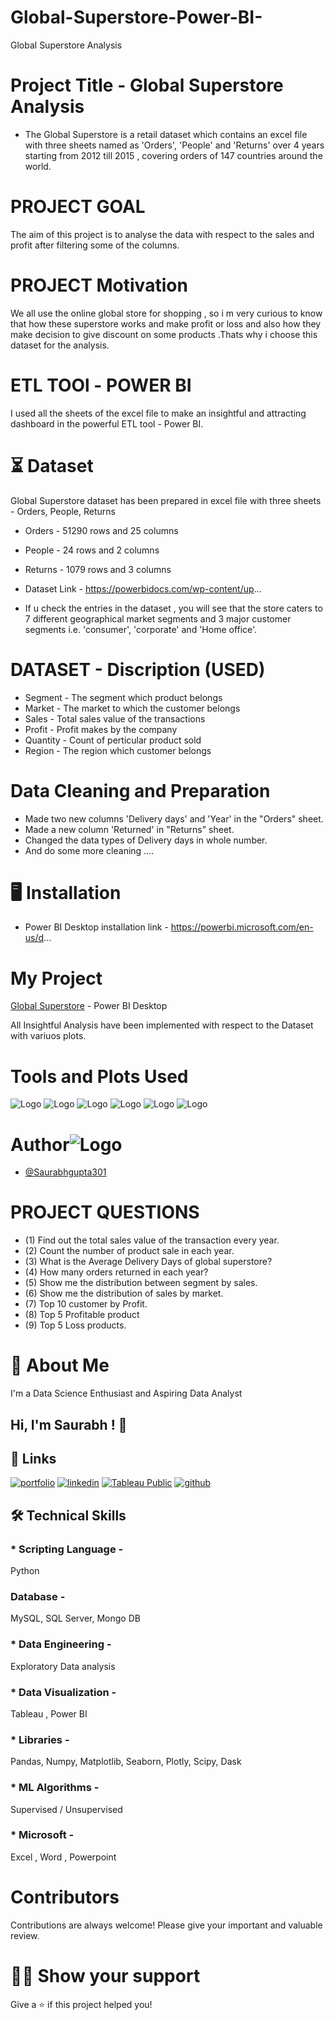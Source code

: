 # Global-Superstore-Power-BI-
Global Superstore Analysis

# Project Title - Global Superstore Analysis

* The Global Superstore is a retail dataset which contains an excel file with three sheets named as 'Orders', 'People' and 'Returns' over 4 years starting from 2012 till 2015 , covering orders of 147 countries around the world.


# PROJECT GOAL
The aim of this project is to analyse the data with respect to the sales and profit after filtering some of the columns.

# PROJECT Motivation

We all use the online global store for shopping , so i m very curious to know that how these superstore works and make profit or loss and also how they make decision to give discount on some products .Thats why i choose this dataset for the analysis.

# ETL TOOl - POWER BI 
I used all the sheets of the excel file to make an insightful and attracting dashboard in the powerful ETL tool - Power BI.

# ⏳ Dataset 

Global Superstore dataset has been prepared in excel file with three sheets - Orders, People, Returns
* Orders  - 51290 rows and 25 columns
* People  - 24 rows and 2 columns
* Returns - 1079 rows and 3 columns

* Dataset Link -  https://powerbidocs.com/wp-content/up...
* If u check the entries in the dataset , you will see that the store caters to 7 different geographical market segments and 3 major customer segments i.e. 'consumer', 'corporate' and 'Home office'.

# DATASET - Discription (USED)

* Segment  - The segment which product belongs 
* Market   - The market to which the customer belongs 
* Sales    - Total sales value of the transactions
* Profit   - Profit makes by the company
* Quantity - Count of perticular product sold
* Region   - The region which customer belongs

# Data Cleaning and Preparation

* Made two new columns 'Delivery days' and 'Year' in the "Orders" sheet. 
* Made a new column 'Returned' in "Returns" sheet.
* Changed the data types of Delivery days in whole number.
* And do some more cleaning ....

# 🖥️ Installation
* Power BI Desktop installation link -  https://powerbi.microsoft.com/en-us/d...


# My Project
[Global Superstore](https://drive.google.com/file/d/1SmMCvKYktNy_5I1mdHdV-NSGqbRqMcmT/view?usp=sharing) - Power BI Desktop

All Insightful Analysis have been implemented with respect to the Dataset with variuos plots.

# Tools and Plots Used
![Logo](https://encrypted-tbn0.gstatic.com/images?q=tbn:ANd9GcTcZBT7DH5vEEoiSlspLK91mYuOKOwuyWk2Og&usqp=CAU)
![Logo](https://encrypted-tbn0.gstatic.com/images?q=tbn:ANd9GcRTwCZVWJTGLzKcjj2rvb6-4cEa4F00Rmutog&usqp=CAU)
![Logo](https://encrypted-tbn0.gstatic.com/images?q=tbn:ANd9GcQBqBInOhm_SupGnHKkUn_M0qEmEHpZ314HCw&usqp=CAU)
![Logo](https://encrypted-tbn0.gstatic.com/images?q=tbn:ANd9GcRKgTl41Lz793qEeR7rRLhRq_g-mn1tQQFBeQ&usqp=CAU)
![Logo](https://encrypted-tbn0.gstatic.com/images?q=tbn:ANd9GcSEs9cxpkw4a6Twbr3G53-v37MMeJotHtpMlQ&usqp=CAU)
![Logo](https://encrypted-tbn0.gstatic.com/images?q=tbn:ANd9GcTKhgR9qBPF5DGKnFWzQ23YH7ltSODFl9wXkQ&usqp=CAU)

# Author![Logo](https://raw.githubusercontent.com/TheDudeThatCode/TheDudeThatCode/master/Assets/Developer.gif)
- [@Saurabhgupta301](https://github.com/Saurabhgupta301)

# PROJECT QUESTIONS

* (1) Find out the total sales value of the transaction every year.
* (2) Count the number of product sale in each year.
* (3) What is the Average Delivery Days of global superstore?
* (4) How many orders returned in each year?
* (5) Show me the distribution between segment by sales.
* (6) Show me the distribution of sales by market.
* (7) Top 10 customer by Profit.
* (8) Top 5 Profitable product
* (9) Top 5 Loss products.

# 🚀 About Me
I'm a Data Science Enthusiast and Aspiring Data Analyst
## Hi, I'm Saurabh ! 👋
## 🔗 Links
[![portfolio](https://img.shields.io/badge/my_portfolio-000?style=for-the-badge&logo=ko-fi&logoColor=white)](https://100rabhjnp96.blogspot.com/)
[![linkedin](https://img.shields.io/badge/linkedin-0A66C2?style=for-the-badge&logo=linkedin&logoColor=white)](https://www.linkedin.com/)
[![Tableau Public](https://img.shields.io/badge/twitter-1DA1F2?style=for-the-badge&logo=twitter&logoColor=white)]()
[![github](https://img.shields.io/badge/GitHub-100000?style=for-the-badge&logo=github&logoColor=white)](https://github.com/Saurabhgupta301/Saurabhgupta301)
## 🛠 Technical Skills
### * Scripting Language -
 Python
### Database -
 MySQL, SQL Server, Mongo DB
### * Data Engineering -
 Exploratory Data analysis  
### * Data Visualization -        
 Tableau , Power BI 
### * Libraries -
Pandas, Numpy, Matplotlib, Seaborn, Plotly, Scipy, Dask
### * ML Algorithms -
Supervised / Unsupervised
### * Microsoft -
Excel , Word , Powerpoint
# Contributors 
Contributions are always welcome! Please give your important and valuable review.


# 👨‍🚀 Show your support
Give a ⭐️ if this project helped you!


